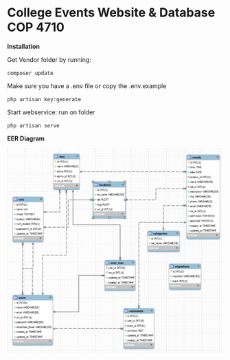 # College Events Website & Database COP 4710
**Installation**

Get Vendor folder by running:
```
composer update
```

Make sure you have a .env file or copy the .env.example

```
php artisan key:generate
```

Start webservice: run on folder

```
php artisan serve
```

**EER Diagram**

![EER](Screenshots/EER_Diagram.PNG "EER Diagram")
